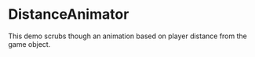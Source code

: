 # DistanceAnimator
This demo scrubs though an animation based on player distance from the game object.
